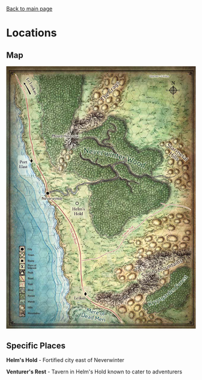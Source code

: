 [Back to main page](index.md)
# Locations

## Map
![Neverwinter region of the Sword Coast](images/neverwinter-region.jpg)

## Specific Places

**Helm's Hold** - Fortified city east of Neverwinter

**Venturer's Rest** - Tavern in Helm's Hold known to cater to adventurers
